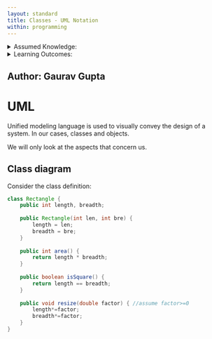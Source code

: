 ```yaml
---
layout: standard
title: Classes - UML Notation
within: programming
---
```


<details class="prereq" markdown="1"><summary>Assumed Knowledge:</summary>

  * [Classes](./classes_types.html)

</details>

<details class="outcomes" markdown="1"><summary>Learning Outcomes:</summary>

  * Understand Unified Modeling Language class diagrams and object diagrams.
  
</details>

## Author: Gaurav Gupta

# UML

Unified modeling language is used to visually convey the design of a system. In our cases, classes and objects.

We will only look at the aspects that concern us.

## Class diagram

Consider the class definition:

```java
class Rectangle {
	public int length, breadth;
	
	public Rectangle(int len, int bre) {
		length = len;
		breadth = bre;
	}
	
	public int area() {
		return length * breadth;
	}
	
	public boolean isSquare() {
		return length == breadth;
	}
	
	public void resize(double factor) { //assume factor>=0
		length*=factor;
		breadth*=factor;
	}
}
```


